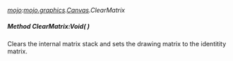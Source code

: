 _[mojo](../../modules/mojo/mojo-module.md):[mojo.graphics](../../modules/mojo/mojo-graphics.md).[Canvas](../../modules/mojo/mojo-graphics-canvas.md).ClearMatrix_
##### Method ClearMatrix:Void(  )
Clears the internal matrix stack and sets the drawing matrix to the identitity matrix.
